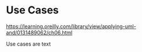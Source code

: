 # Use Cases

https://learning.oreilly.com/library/view/applying-uml-and/0131489062/ch06.html

Use cases are text
